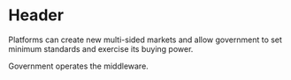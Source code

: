 <!-- TITLE: New Markets -->
<!-- SUBTITLE: A quick summary of New Markets -->

# Header

Platforms can create new multi-sided markets and allow government to set minimum standards and exercise its buying power.

Government operates the middleware.

